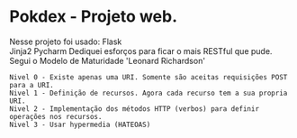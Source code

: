 # Pokdex - Projeto web.


Nesse projeto foi usado:
    Flask  
    Jinja2
    Pycharm
Dediquei esforços para ficar o mais RESTful que pude. Segui o Modelo de Maturidade 'Leonard Richardson'

    Nivel 0 - Existe apenas uma URI. Somente são aceitas requisições POST para a URI.
    Nivel 1 - Definição de recursos. Agora cada recurso tem a sua propria URI.
    Nivel 2 - Implementação dos métodos HTTP (verbos) para definir operações nos recursos.
    Nivel 3 - Usar hypermedia (HATEOAS)

